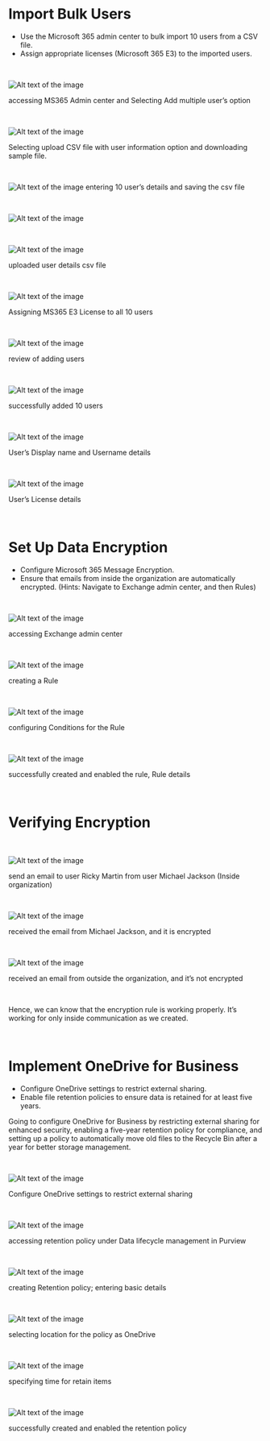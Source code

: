 # Import Bulk Users

- Use the Microsoft 365 admin center to bulk import 10 users from a CSV file.
- Assign appropriate licenses (Microsoft 365 E3) to the imported users.

 $~$
 
![Alt text of the image](https://github.com/BasilTAlias/MS365-Projects/blob/main/Images/M365_User_Import_Encryption_OneDrive_Setup/1.png)

accessing MS365 Admin center and Selecting Add multiple user’s option  

$~$

![Alt text of the image](https://github.com/BasilTAlias/MS365-Projects/blob/main/Images/M365_User_Import_Encryption_OneDrive_Setup/2.png)

Selecting upload CSV file with user information option and downloading sample file.

$~$

![Alt text of the image](https://github.com/BasilTAlias/MS365-Projects/blob/main/Images/M365_User_Import_Encryption_OneDrive_Setup/3.png)
entering 10 user’s details and saving the csv file

$~$

![Alt text of the image](https://github.com/BasilTAlias/MS365-Projects/blob/main/Images/M365_User_Import_Encryption_OneDrive_Setup/4.png)

$~$

![Alt text of the image](https://github.com/BasilTAlias/MS365-Projects/blob/main/Images/M365_User_Import_Encryption_OneDrive_Setup/5.png) 

uploaded user details csv file

$~$

![Alt text of the image](https://github.com/BasilTAlias/MS365-Projects/blob/main/Images/M365_User_Import_Encryption_OneDrive_Setup/6.png)

Assigning MS365 E3 License to all 10 users

$~$

![Alt text of the image](https://github.com/BasilTAlias/MS365-Projects/blob/main/Images/M365_User_Import_Encryption_OneDrive_Setup/7.png) 

review of adding users 

$~$

![Alt text of the image](https://github.com/BasilTAlias/MS365-Projects/blob/main/Images/M365_User_Import_Encryption_OneDrive_Setup/8.png) 

successfully added 10 users

$~$

![Alt text of the image](https://github.com/BasilTAlias/MS365-Projects/blob/main/Images/M365_User_Import_Encryption_OneDrive_Setup/9.png)

User’s Display name and Username details

$~$


![Alt text of the image](https://github.com/BasilTAlias/MS365-Projects/blob/main/Images/M365_User_Import_Encryption_OneDrive_Setup/10.png) 

User’s License details

$~$

# Set Up Data Encryption

- Configure Microsoft 365 Message Encryption.
- Ensure that emails from inside the organization are automatically encrypted. (Hints: Navigate to Exchange admin center, and then Rules)

$~$

![Alt text of the image](https://github.com/BasilTAlias/MS365-Projects/blob/main/Images/M365_User_Import_Encryption_OneDrive_Setup/11.png)

accessing Exchange admin center

$~$

![Alt text of the image](https://github.com/BasilTAlias/MS365-Projects/blob/main/Images/M365_User_Import_Encryption_OneDrive_Setup/12.png)

creating a Rule

$~$

![Alt text of the image](https://github.com/BasilTAlias/MS365-Projects/blob/main/Images/M365_User_Import_Encryption_OneDrive_Setup/13.png) 

configuring Conditions for the Rule

$~$

![Alt text of the image](https://github.com/BasilTAlias/MS365-Projects/blob/main/Images/M365_User_Import_Encryption_OneDrive_Setup/14.png) 

successfully created and enabled the rule, Rule details

$~$

# Verifying Encryption

$~$

![Alt text of the image](https://github.com/BasilTAlias/MS365-Projects/blob/main/Images/M365_User_Import_Encryption_OneDrive_Setup/15.png) 

send an email to user Ricky Martin from user Michael Jackson (Inside organization)

$~$

![Alt text of the image](https://github.com/BasilTAlias/MS365-Projects/blob/main/Images/M365_User_Import_Encryption_OneDrive_Setup/16.png) 

received the email from Michael Jackson, and it is encrypted

$~$

![Alt text of the image](https://github.com/BasilTAlias/MS365-Projects/blob/main/Images/M365_User_Import_Encryption_OneDrive_Setup/17.png) 

received an email from outside the organization, and it’s not encrypted

$~$

Hence, we can know that the encryption rule is working properly. It’s working for only inside communication as we created.

$~$

# Implement OneDrive for Business
- Configure OneDrive settings to restrict external sharing.
- Enable file retention policies to ensure data is retained for at least five years.

Going to configure OneDrive for Business by restricting external sharing for enhanced security, enabling a five-year retention policy for compliance, and setting up a policy to automatically move old files to the Recycle Bin after a year for better storage management.

$~$

![Alt text of the image](https://github.com/BasilTAlias/MS365-Projects/blob/main/Images/M365_User_Import_Encryption_OneDrive_Setup/18.png) 

Configure OneDrive settings to restrict external sharing

$~$

![Alt text of the image](https://github.com/BasilTAlias/MS365-Projects/blob/main/Images/M365_User_Import_Encryption_OneDrive_Setup/19.png) 

accessing retention policy under Data lifecycle management in Purview

$~$

 ![Alt text of the image](https://github.com/BasilTAlias/MS365-Projects/blob/main/Images/M365_User_Import_Encryption_OneDrive_Setup/20.png)
 
creating Retention policy; entering basic details

$~$

![Alt text of the image](https://github.com/BasilTAlias/MS365-Projects/blob/main/Images/M365_User_Import_Encryption_OneDrive_Setup/21.png)

 selecting location for the policy as OneDrive

 $~$

 ![Alt text of the image](https://github.com/BasilTAlias/MS365-Projects/blob/main/Images/M365_User_Import_Encryption_OneDrive_Setup/22.png)
 
specifying time for retain items

$~$

![Alt text of the image](https://github.com/BasilTAlias/MS365-Projects/blob/main/Images/M365_User_Import_Encryption_OneDrive_Setup/23.png) 

successfully created and enabled the retention policy 

$~$

